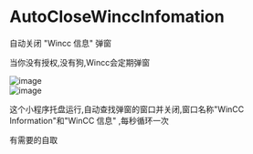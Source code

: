 # AutoCloseWinccInfomation
自动关闭 "Wincc 信息" 弹窗</br>

当你没有授权,没有狗,Wincc会定期弹窗</br>

![image](https://encrypted-tbn0.gstatic.com/images?q=tbn:ANd9GcRNjsxHtUOmkNCYzJJGuSBI-lrQOaxcPf9228vqP4iPPVK6Ltj2Fgr_90lcJBGEct-emvU&usqp=CAU)<br>
![image](https://www.ad.siemens.com.cn/service/answer/Uploads/questionimgs/20221205110735_13.png)<br>

这个小程序托盘运行,自动查找弹窗的窗口并关闭,窗口名称"WinCC Information"和"WinCC 信息" ,每秒循环一次</br>

有需要的自取</br>
